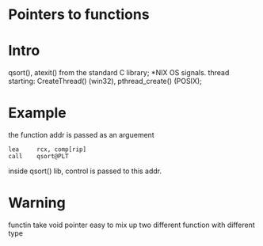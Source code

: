 # Pointers to functions

# Intro
qsort(), atexit() from the standard C library;
\*NIX OS signals.
thread starting: CreateThread() (win32), pthread_create() (POSIX);

# Example
the function addr is passed as an arguement
```
lea     rcx, comp[rip]
call    qsort@PLT
```
inside qsort() lib, control is passed to this addr.

# Warning
functin take void pointer
easy to mix up two different function with different type
